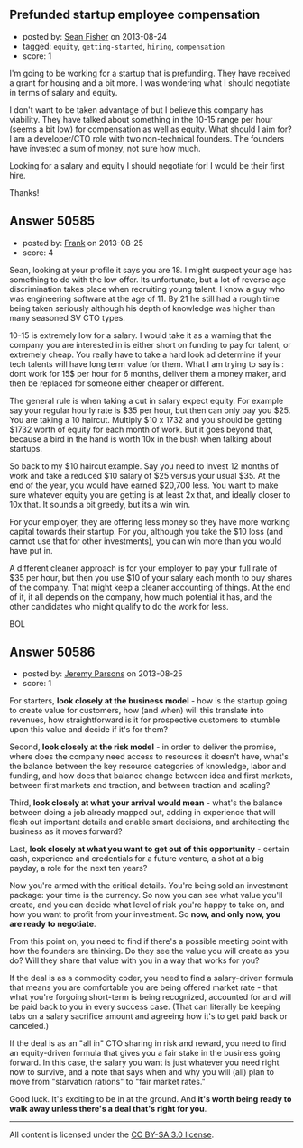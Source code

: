 ## Prefunded startup employee compensation

- posted by: [Sean Fisher](https://stackexchange.com/users/-1/27581-sean-fisher) on 2013-08-24
- tagged: `equity`, `getting-started`, `hiring`, `compensation`
- score: 1

I'm going to be working for a startup that is prefunding. They have received a grant for housing and a bit more. I was wondering what I should negotiate in terms of salary and equity.

I don't want to be taken advantage of but I believe this company has viability.  They have talked about something in the 10-15 range per hour (seems a bit low) for compensation as well as equity. What should I aim for? I am a developer/CTO role with two non-technical founders. The founders have invested a sum of money, not sure how much. 

Looking for a salary and equity I should negotiate for! I would be their first hire. 

Thanks!


## Answer 50585

- posted by: [Frank](https://stackexchange.com/users/-1/4858-frank) on 2013-08-25
- score: 4

Sean, looking at your profile it says you are 18.  I might suspect your age has something to do with the low offer.  Its unfortunate, but a lot of reverse age discrimination takes place when recruiting young talent.  I know a guy who was engineering software at the age of 11.  By 21 he still had a rough time being taken seriously although his depth of knowledge was higher than many seasoned SV CTO types. 

10-15 is extremely low for a salary.  I would take it as a warning that the company you are interested in is either short on funding to pay for talent, or extremely cheap.  You really have to take a hard look ad determine if your tech talents will have long term value for them.  What I am trying to say is : dont work for 15$ per hour for 6 months, deliver them a money maker, and then be replaced for someone either cheaper or different. 

The general rule is when taking a cut in salary expect equity.  For example say your regular hourly rate is $35 per hour, but then can only pay you $25.  You are taking a 10 haircut.  Multiply $10 x 1732 and you should be getting $1732 worth of equity for each month of work.   But it goes beyond that, because a bird in the hand is worth 10x in the bush when talking about startups. 

So back to my $10 haircut example.  Say you need to invest 12 months of work and take a reduced $10 salary of $25 versus your usual $35.  At the end of the year, you would have earned $20,700 less.   You want to make sure whatever equity you are getting is at least 2x that, and ideally closer to 10x that.  It sounds a bit greedy, but its a win win. 

For your employer, they are offering less money so they have more working capital towards their startup. For you, although you take the $10 loss (and cannot use that for other investments), you can win more than you would have put in. 


A different cleaner approach is for your employer to pay your full rate of $35 per hour, but then you use $10 of your salary each month to buy shares of the company.  That might keep a cleaner accounting of things.   At the end of it, it all depends on the company, how much potential it has, and the other candidates who might qualify to do the work for less. 

BOL


## Answer 50586

- posted by: [Jeremy Parsons](https://stackexchange.com/users/-1/4291-jeremy-parsons) on 2013-08-25
- score: 1

For starters, **look closely at the business model** - how is the startup going to create value for customers, how (and when) will this translate into revenues, how straightforward is it for prospective customers to stumble upon this value and decide if it's for them?

Second, **look closely at the risk model** - in order to deliver the promise, where does the company need access to resources it doesn't have, what's the balance between the key resource categories of knowledge, labor and funding, and how does that balance change between idea and first markets, between first markets and traction, and between traction and scaling?

Third, **look closely at what your arrival would mean** - what's the balance between doing a job already mapped out, adding in experience that will flesh out important details and enable smart decisions, and architecting the business as it moves forward?

Last, **look closely at what you want to get out of this opportunity** - certain cash, experience and credentials for a future venture, a shot at a big payday, a role for the next ten years?

Now you're armed with the critical details. You're being sold an investment package: your time is the currency. So now you can see what value you'll create, and you can decide what level of risk you're happy to take on, and how you want to profit from your investment. So **now, and only now, you are ready to negotiate**.

From this point on, you need to find if there's a possible meeting point with how the founders are thinking. Do they see the value you will create as you do? Will they share that value with you in a way that works for you?

If the deal is as a commodity coder, you need to find a salary-driven formula that means you are comfortable you are being offered market rate - that what you're forgoing short-term is being recognized, accounted for and will be paid back to you in every success case. (That can literally be keeping tabs on a salary sacrifice amount and agreeing how it's to get paid back or canceled.) 

If the deal is as an "all in" CTO sharing in risk and reward, you need to find an equity-driven formula that gives you a fair stake in the business going forward. In this case, the salary you want is just whatever you need right now to survive, and a note that says when and why you will (all) plan to move from "starvation rations" to "fair market rates."

Good luck. It's exciting to be in at the ground. And **it's worth being ready to walk away unless there's a deal that's right for you**.



---

All content is licensed under the [CC BY-SA 3.0 license](https://creativecommons.org/licenses/by-sa/3.0/).
